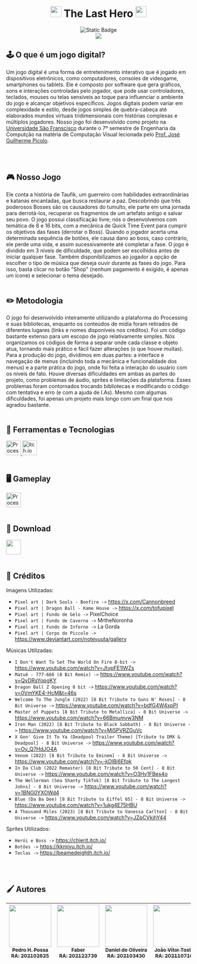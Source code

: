 <h1 align="center"><img src="https://i.imgur.com/ycL7mWy.png" width="30" height="30">  The Last Hero  <img src="https://i.imgur.com/ycL7mWy.png" width="30" height="30"></h1>

<p align="center">
<img alt="Static Badge" src="https://img.shields.io/badge/STATUS-EM ANDAMENTO-orange?style=for-the-badge">
  <br>
  <img src="https://media1.tenor.com/m/TCEyVCo9wG0AAAAC/dark-souls-bonfire.gif"/>
  <br>
</p>

<h2 align="left">🕹️ O que é um jogo digital? </h2>

Um jogo digital é uma forma de entretenimento interativo que é jogado em dispositivos eletrônicos, como computadores, consoles de videogame, smartphones ou tablets. Ele é composto por software que gera gráficos, sons e interações controladas pelo jogador, que pode usar controladores, teclados, mouses ou telas sensíveis ao toque para influenciar o ambiente do jogo e alcançar objetivos específicos. Jogos digitais podem variar em complexidade e estilo, desde jogos simples de quebra-cabeça até elaborados mundos virtuais tridimensionais com histórias complexas e múltiplos jogadores. Nosso jogo foi desenvolvido como projeto na <a href="https://www.usf.edu.br">Universidade São Franscisco</a> durante o 7º semestre de Engenharia da Computção na matéria de Computação Visual lecionada pelo <a href="https://github.com/joguipi">Prof. José Guilherme Picolo</a>.

<br>
<br>
<h2 align="left">🎮 Nosso Jogo </h2>
Ele conta a história de Taufik, um guerreiro com habilidades extraordinárias e katanas encantadas, que busca restaurar a paz. Descobrindo que três poderosos Bosses são os causadores do tumulto, ele parte em uma jornada para derrotá-los, recuperar os fragmentos de um artefato antigo e salvar seu povo. O jogo possui classificação livre; nós o desenvolvemos com temática de 8 e 16 bits, com a mecânica de Quick Time Event para cumprir os objetivos das fases (derrotar o Boss). Quando o jogador acerta uma determinada sequência de botões, ele causa dano ao boss, caso contrário, ele perde uma vida, e assim sucessivamente até completar a fase. O jogo é dividido em 3 níveis de dificuldade, que podem ser escolhidos antes de iniciar qualquer fase. Também disponibilizamos ao jogador a opção de escolher o tipo de música que deseja ouvir durante as fases do jogo. Para isso, basta clicar no botão "Shop" (nenhum pagamento é exigido, é apenas um ícone) e selecionar o tema desejado.

<br>
<br>

<h2 align="left">✏️ Metodologia </h2>
O jogo foi desenvolvido inteiramente utilizando a plataforma do Processing e suas bibliotecas, enquanto os conteúdos de mídia foram retirados de diferentes lugares (links e nomes disponíveis nos créditos). Foi um código bastante extenso para um escopo de jogo relativamente simples. Nós organizamos os códigos de forma a separar onde cada classe e objeto atua, tornando mais prático e fácil fazer alterações (o que houve muitas). Para a produção do jogo, dividimos em duas partes: a interface e navegação de menus (incluindo toda a mecânica e funcionalidade dos menus) e a parte prática do jogo, onde foi feita a interação do usuário com os níveis de fato. Houve diversas dificuldades em ambas as partes do projeto, como problemas de áudio, sprites e limitações da plataforma. Esses problemas foram contornados trocando bibliotecas e modificando o código com tentativa e erro (e com a ajuda de I.As). Mesmo com algumas dificuldades, foi apenas um projeto mais longo com um final que nos agradou bastante.

<br>
<br>

<h2 align="left">🧮 Ferramentas e Tecnologias </h2>
<a href="https://processing.org/">
  <img src="https://cdn.jsdelivr.net/gh/devicons/devicon@latest/icons/processing/processing-original.svg" width="40" height="40" alt="Processing"/>
</a>
 
<a href="https://itch.io/">
  <img src="https://static-00.iconduck.com/assets.00/itch-io-icon-2048x2048-i6hzclad.png" width="40" height="40" alt="itch.io"/>
</a>

<br>
<br>

<h2 align="left">🖥️ Gameplay </h2>
<a href="https://www.youtube.com/">
  <img src="https://yt3.googleusercontent.com/qcmNO_rYyGCg0GuDdy5EeFTiTmZWHryVTCLumINe-ihVYgWXl-92pzAaaRZVMBz8Q9azPeHVC7s=s900-c-k-c0x00ffffff-no-rj" width="40" height="40" alt="Processing"/>
</a>

<br>
<br>

<h2 align="left">📁 Download </h2>

<a href="https://drive.google.com/file/d/1yQqgl7ekPLRky5dPlOnLyo4RDmMT8D09/view?usp=sharing">
  <img src="https://upload.wikimedia.org/wikipedia/commons/thumb/d/da/Google_Drive_logo.png/480px-Google_Drive_logo.png" width="40" height="40"/>
</a>

<br>
<br>

<h2 align="left">📃 Créditos </h2>
Imagens Utilizadas:
<br>

- `Pixel art | Dark Souls - Bonfire ->` https://x.com/Cannonbreed
- `Pixel art | Dragon Ball - Kame House ->` https://x.com/tofupixel
- `Pixel art | Fundo de Gelo ->` PixelChoice
- `Pixel art | Fundo de Caverna ->` MrtheNoronha
- `Pixel art | Fundo de Inferno ->` La Gorda
- `Pixel art | Corpo do Piccolo ->` https://www.deviantart.com/noteyuuta/gallery

Músicas Utilizadas:
<br>
- `I Don't Want To Set The World On Fire 8-bit ->` https://www.youtube.com/watch?v=JtypFE1lWZs
- `Matuê - 777-666 (8 Bit Remix) ->` https://www.youtube.com/watch?v=QvDRsYopgKY
- `Dragon Ball Z Opening 8 bit ->` https://www.youtube.com/watch?v=0VmYKE4-HcM&t=46s
- `Welcome To The Jungle (2022) [8 Bit Tribute to Guns N' Roses] - 8 Bit Universe ->` https://www.youtube.com/watch?v=bdfG4W4xpPI
- `Master of Puppets [8 Bit Tribute to Metallica] - 8 Bit Universe ->` https://www.youtube.com/watch?v=66Bmumvw3NM
- `Iron Man (2022) [8 Bit Tribute to Black Sabbath] - 8 Bit Universe ->` https://www.youtube.com/watch?v=Mi5PVRZGuVc
- `X Gon' Give It To Ya (Deadpool Trailer Theme) [Tribute to DMX & Deadpool] - 8 Bit Universe ->` https://www.youtube.com/watch?v=Oy_Q7HdJO4A
- `Venom (2022) [8 Bit Tribute to Eminem] - 8 Bit Universe ->` https://www.youtube.com/watch?v=-kDlBi6Efqk
- `In Da Club (2022 Remaster) [8 Bit Tribute to 50 Cent] - 8 Bit Universe ->` https://www.youtube.com/watch?v=O3Hy1FBes4o
- `The Wellerman (Sea Shanty TikTok) [8 Bit Tribute to The Longest Johns] - 8 Bit Universe ->` https://www.youtube.com/watch?v=1BNG0YXOWd4
- `Blue (Da Ba Dee) [8 Bit Tribute to Eiffel 65] - 8 Bit Universe ->` https://www.youtube.com/watch?v=1ukg4E75HBU
- `A Thousand Miles (2023) [8 Bit Tribute to Vanessa Carlton] - 8 Bit Universe ->` https://www.youtube.com/watch?v=JZpCVkjhY44

Sprites Utilizados:
<br>
- `Herói e Boss ->` https://chierit.itch.io/
- `Botões ->` https://kkmiyu.itch.io/
- `Teclas ->` https://beamedeighth.itch.io/

<br>
<br>

<h2 align="left">🖌️ Autores </h2>

| [<img loading="lazy" src="https://avatars.githubusercontent.com/u/146893811?v=4" width=115><br><sub>Pedro H. Possa<br>RA: 202102625</sub>](https://github.com/pedrohpossa) | [<img loading="lazy" src="https://avatars.githubusercontent.com/u/145297917?v=4" width=115><br><sub>Faber<br>RA: 202122739</sub>](https://github.com/faber-junior) | [<img loading="lazy" src="https://avatars.githubusercontent.com/u/146894068?v=4" width=115><br><sub>Daniel de Oliveira<br>RA: 202103430</sub>](https://github.com/olvdan) | [<img loading="lazy" src="https://avatars.githubusercontent.com/u/146894760?v=4" width=115><br><sub>João Vitor Tosto<br>RA: 202110716 </sub>](https://github.com/zacktosto) | [<img loading="lazy" src="https://avatars.githubusercontent.com/u/99860324?v=4" width=115><br><sub>Matheus Franco<br>RA: 202107447</sub>](https://github.com/Matiobiribo) |
|:---: | :---: | :---: | :---: | :---: |
